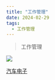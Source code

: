 ```yaml
---
title: "工作管理"
date: 2024-02-29
tags:
  - 工作管理
---
```


> 工作管理

![](/posts/images/km/learn.png)


[汽车电子](/posts/汽车电子.md)